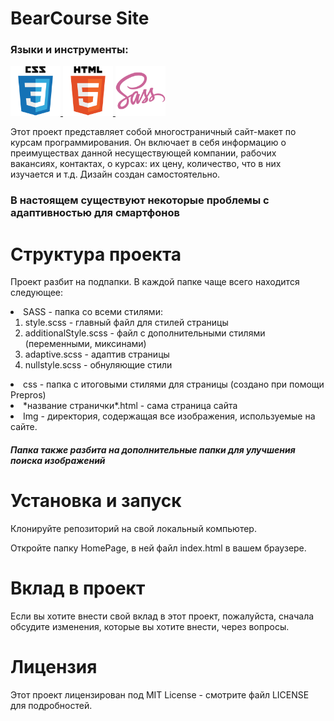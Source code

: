 <h1>BearCourse Site</h1>

<h3 align="left">Языки и инструменты:</h3>
<p align="left"> <a href="https://www.w3schools.com/css/" target="_blank" rel="noreferrer"> <img src="https://raw.githubusercontent.com/devicons/devicon/master/icons/css3/css3-original-wordmark.svg" alt="css3" width="80" height="80"/> </a> <a href="https://www.w3.org/html/" target="_blank" rel="noreferrer"> <img src="https://raw.githubusercontent.com/devicons/devicon/master/icons/html5/html5-original-wordmark.svg" alt="html5" width="80" height="80"/> </a> <a href="https://sass-lang.com" target="_blank" rel="noreferrer"> <img src="https://raw.githubusercontent.com/devicons/devicon/master/icons/sass/sass-original.svg" alt="sass" width="80" height="80"/> </a> </p>

Этот проект представляет собой многостраничный сайт-макет по курсам программирования. Он включает в себя информацию о преимуществах данной несуществующей компании, рабочих вакансиях, контактах, о курсах: их цену, количество, что в них изучается и т.д.
Дизайн создан самостоятельно.
<h3>В настоящем существуют некоторые проблемы с адаптивностью для смартфонов</h3>

<h1>Структура проекта</h1>

Проект разбит на подпапки. В каждой папке чаще всего находится следующее:

<li>SASS - папка со всеми стилями:
<ol><li>style.scss - главный файл для стилей страницы</li>
<li>additionalStyle.scss - файл с дополнительными стилями (переменными, миксинами)</li>
<li>adaptive.scss - адаптив страницы</li>
<li>nullstyle.scss - обнуляющие стили</li></ol>
</li>

<li>css - папка с итоговыми стилями для страницы (создано при помощи Prepros)</li>

<li>*название странички*.html - сама страница сайта</li>

<li>Img - директория, содержащая все изображения, используемые на сайте. <h5>Папка также разбита на дополнительные папки для улучшения поиска изображений</h5></li>

<h1>Установка и запуск</h1>

Клонируйте репозиторий на свой локальный компьютер.

Откройте папку HomePage, в ней файл index.html в вашем браузере.

<h1>Вклад в проект</h1>

Если вы хотите внести свой вклад в этот проект, пожалуйста, сначала обсудите изменения, которые вы хотите внести, через вопросы.

<h1>Лицензия</h1>

Этот проект лицензирован под MIT License - смотрите файл LICENSE для подробностей.
